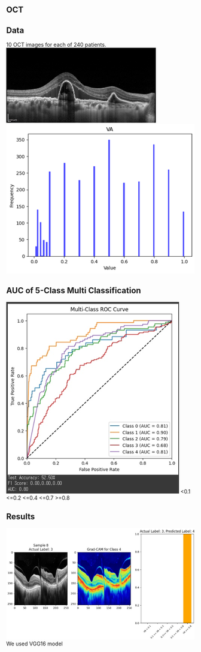 ## OCT

## Data
10 OCT images for each of 240 patients.
<img src='./images/oct.png' width="400" height="200"/>
<img src='./images/distribution.png'>

## AUC of 5-Class Multi Classification
<img src='./images/auc.png'>
<0.1
<=0.2
<=0.4
<=0.7
>=0.8

## Results
<img src='./images/gradcam.png'>
We used VGG16 model
